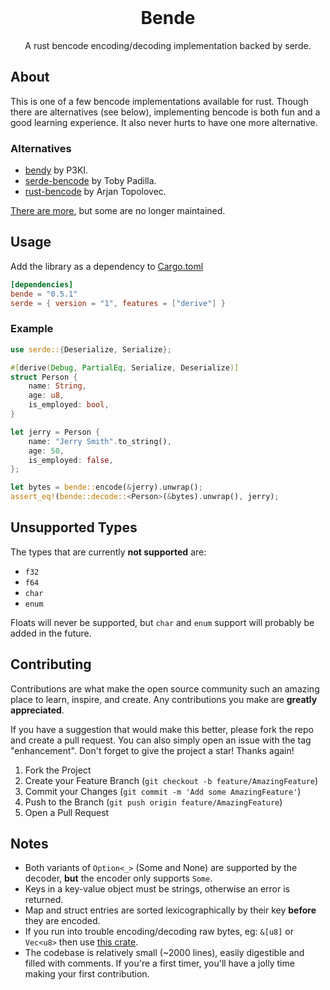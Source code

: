 <br />
<div align="center">
    <h1>Bende</h1>
    <p>A rust bencode encoding/decoding implementation backed by serde.</p>
</div>

## About

This is one of a few bencode implementations available for rust. Though there are alternatives (see below), implementing bencode is both fun and a good learning experience. It also never hurts to have one more alternative.

### Alternatives

* [bendy](https://github.com/P3KI/bendy) by P3KI.
* [serde-bencode](https://github.com/toby/serde-bencode) by Toby Padilla.
* [rust-bencode](https://github.com/arjantop/rust-bencode) by Arjan Topolovec.

[There are more](https://crates.io/search?q=bencode&sort=downloads), but some are no longer maintained.

## Usage

Add the library as a dependency to [Cargo.toml](https://doc.rust-lang.org/cargo/reference/specifying-dependencies.html)

```toml
[dependencies]
bende = "0.5.1"
serde = { version = "1", features = ["derive"] }
```

### Example

```rust
use serde::{Deserialize, Serialize};

#[derive(Debug, PartialEq, Serialize, Deserialize)]
struct Person {
    name: String,
    age: u8,
    is_employed: bool,
}

let jerry = Person {
    name: "Jerry Smith".to_string(),
    age: 50,
    is_employed: false,
};

let bytes = bende::encode(&jerry).unwrap();
assert_eq!(bende::decode::<Person>(&bytes).unwrap(), jerry);
```

## Unsupported Types

The types that are currently **not supported** are:

* `f32`
* `f64`
* `char`
* `enum`

Floats will never be supported, but `char` and `enum` support will probably be added in the future.

## Contributing

Contributions are what make the open source community such an amazing place to learn, inspire, and create. Any contributions you make are **greatly appreciated**.

If you have a suggestion that would make this better, please fork the repo and create a pull request. You can also simply open an issue with the tag "enhancement".
Don't forget to give the project a star! Thanks again!

1. Fork the Project
2. Create your Feature Branch (`git checkout -b feature/AmazingFeature`)
3. Commit your Changes (`git commit -m 'Add some AmazingFeature'`)
4. Push to the Branch (`git push origin feature/AmazingFeature`)
5. Open a Pull Request

## Notes

* Both variants of `Option<_>` (Some and None) are supported by the decoder, **but** the encoder only supports `Some`.
* Keys in a key-value object must be strings, otherwise an error is returned.
* Map and struct entries are sorted lexicographically by their key **before** they are encoded.
* If you run into trouble encoding/decoding raw bytes, eg: `&[u8]` or `Vec<u8>` then use [this crate](https://crates.io/crates/serde_bytes).
* The codebase is relatively small (~2000 lines), easily digestible and filled with comments. If you're a first timer, you'll have a jolly time making your first contribution.

